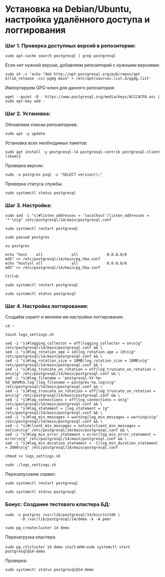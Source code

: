 # Установка на Debian/Ubuntu, настройка удалённого доступа и логгирования

### Шаг 1. Проверка доступных версий в репозитории:

``sudo apt-cache search postgresql | grep postgresql``

Если нет нужной версии, добавляем репозиторий с нужными версиями:

```
sudo sh -c 'echo "deb http://apt.postgresql.org/pub/repos/apt $(lsb_release -cs)-pgdg main" > /etc/apt/sources.list.d/pgdg.list'
```

Импортируем GPG-ключ для данного репозитория:

```
wget --quiet -O - https://www.postgresql.org/media/keys/ACCC4CF8.asc | sudo apt-key add -
```

### Шаг 2. Установка:

Обновляем списки репозиториев:

``sudo apt -y update``

Установка всех необходимых пакетов:

``sudo apt install -y postgresql-14 postgresql-contrib postgresql-client libxml2``

Проверка версии:

``sudo -u postgres psql -c "SELECT version();"``

Проверка статуса службы:

``sudo systemctl status postgresql``

### Шаг 3. Настройка:

```
sudo sed -i "s|#listen_addresses = 'localhost'|listen_addresses = '*'\n|g" /etc/postgresql/14/main/postgresql.conf
```

``sudo systemctl restart postgresql``

``sudo passwd postgres``

``su postgres``

```
echo "host    all             all             0.0.0.0/0                  md5" >> /etc/postgresql/14/main/pg_hba.conf
echo "hostssl all             all             0.0.0.0/0                  md5" >> /etc/postgresql/14/main/pg_hba.conf
```

``Ctrl+D``

``sudo systemctl restart postgresql``

``sudo systemctl status postgresql``

### Шаг 4. Настройка логгирования:

Создаём скрипт и меняем им настройки логгирования:

``cd ~``

``touch logs_settings.sh``

```
sed -i "s|#logging_collector = off|logging_collector = on\n|g" /etc/postgresql/14/main/postgresql.conf && \
sed -i "s|#log_rotation_age = 1d|log_rotation_age = 1d\n|g" /etc/postgresql/14/main/postgresql.conf && \
sed -i "s|#log_rotation_size = 10MB|log_rotation_size = 10MB\n|g" /etc/postgresql/14/main/postgresql.conf && \
sed -i "s|#log_truncate_on_rotation = off|log_truncate_on_rotation = on\n|g" /etc/postgresql/14/main/postgresql.conf && \
sed -i "s|#log_filename = 'postgresql-%Y-%m-%d_%H%M%S.log'|log_filename = postgres-%a.log\n|g" /etc/postgresql/14/main/postgresql.conf && \
sed -i "s|#log_truncate_on_rotation = off|log_truncate_on_rotation = on\n|g" /etc/postgresql/14/main/postgresql.conf && \
sed -i "s|#log_connections = off|log_connections = on|g" /etc/postgresql/14/main/postgresql.conf && \
sed -i "s|#log_statement = |log_statement = |g" /etc/postgresql/14/main/postgresql.conf && \
sed -i "s|#log_min_messages = warning|log_min_messages = warning\n|g" /etc/postgresql/14/main/postgresql.conf && \
sed -i "s|#client_min_messages = notice|client_min_messages = notice\n|g" /etc/postgresql/14/main/postgresql.conf && \
sed -i "s|#log_min_error_statement = error|log_min_error_statement = error\n|g" /etc/postgresql/14/main/postgresql.conf && \
sed -i "s|#log_min_duration_statement = -1|log_min_duration_statement = 2000\n|g" /etc/postgresql/14/main/postgresql.conf
```

``chmod +x logs_settings.sh``

``sudo ./logs_settings.sh``

Перезапускаем сервис:

``sudo systemctl restart postgresql``

``sudo systemctl status postgresql``

### Бонус: Создание тестового кластера БД:

```
sudo -u postgres /usr/lib/postgresql/14/bin/initdb \
       -D /var/lib/postgresql/14/demo -k -A peer
```

``sudo pg_createcluster 14 demo``

Перезагрузка кластера:

``sudo pg_ctlcluster 14 demo start`` или ``sudo systemctl start postgresql@14-demo``

Проверка:

``sudo systemctl status postgresql@14-demo``
